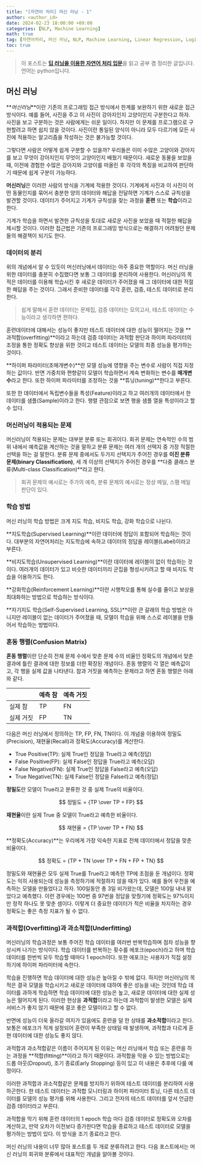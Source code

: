 ```yaml
---
title: "[자연어 처리] 머신 러닝 - 1"
author: <author_id>
date: 2024-02-23 18:00:00 +09:00
categories: [NLP, Machine Learning]
math: true
tag: [자연어처리, 머신 러닝, NLP, Machine Learning, Linear Regression, Logistic Regression, Softmax Regression, 선형 회귀, 로지스틱, 소프트맥스]
toc: true
---
```


> 이 포스트는 [**딥 러닝을 이용한 자연어 처리 입문**](https://wikidocs.net/book/2155)을 읽고 공부 겸 정리한 글입니다. 언어는 python입니다.

## **머신 러닝**

**_머신러닝_**이란 기존의 프로그래밍 접근 방식에서 한계를 보완하기 위한 새로운 접근 방식이다. 예를 들어, 사진을 주고 이 사진이 강아지인지 고양이인지 구분한다고 하자. 사진을 보고 구분하는 것은 사람에게는 쉬운 일이다. 하지만 이 문제를 프로그램으로 구현할려고 하면 쉽지 않을 것이다. 사진이란 통일된 양식이 아니라 모두 다르기에 모든 사진에 적용하는 알고리즘을 작성하는 것은 불가능할 것이다.

그렇다면 사람은 어떻게 쉽게 구분할 수 있을까? 우리들은 이미 수많은 고양이와 강아지를 보고 무엇이 강아지인지 무엇이 고양이인지 배웠기 때문이다. 새로운 동물을 보았을 때, 이전에 경험한 수많은 강아지와 고양이를 떠올린 후 각각의 특징을 비교하여 판단하기 때문에 쉽게 구분이 가능하다. 

**머신러닝**은 이러한 사람의 방식을 기계에 적용한 것이다. 기계에게 사진과 이 사진이 어떤 동물인지를 묶어서 충분한 양의 데이터와 해답을 전달하면 기계가 스스로 규칙성을 발견할 것이다. 데이터가 주어지고 기계가 규칙성을 찾는 과정을 **훈련** 또는 **학습**이라고 한다.

기계가 학습을 하면서 발견한 규칙성을 토대로 새로운 사진을 보았을 때 적절한 해답을 제시할 것이다. 이러한 접근법은 기존의 프로그래밍 방식으로는 해결하기 어려웠던 문제들의 해결책이 되기도 한다.

### 데이터의 분리

위의 개념에서 알 수 있듯이 머신러닝에서 데이터는 아주 중요한 역할이다. 머신 러닝을 위한 데이터를 충분히 수집했다면 보통 그 데이터를 분리하여 사용한다. 머신러닝의 목적은 데이터를 이용해 학습시킨 후 새로운 데이터가 주어졌을 때 그 데이터에 대한 적절한 해답을 주는 것이다. 그래서 준비한 데이터를 각각 훈련, 검증, 테스트 데이터로 분리한다.

> 쉽게 말해서 훈련 데이터는 문제집, 검증 데이터는 모의고사, 테스트 데이터는 수능이라고 생각하면 편하다.

훈련데이터에 대해서는 성능이 좋지만 테스트 데이터에 대한 성능이 떨어지는 것을 **과적합(overfitting)**이라고 하는데 검증 데이터는 과적합 판단과 하이퍼 파라미터의 조정을 통한 정확도 향상을 위한 것이고 테스트 데이터는 모델의 최종 성능을 평가하는 것이다.

 **하이퍼 파라미터(초매개변수)**란 모델 성능에 영향을 주는 변수로 사람이 직접 지정하는 값이다. 반면 가중치와 편향같이 모델이 학습하면서 계속 변화하는 변수를 **매개변수**라고 한다. 또한 하이퍼 파라미터를 조정하는 것을 **튜닝(tuning)**한다고 부른다.

또한 한 데이터에서 독립변수들을 특성(Feature)이라고 하고 여러개의 데이터에서 한 데이터를 샘플(Sample)이라고 한다. 행렬 관점으로 보면 행을 샘플 열을 특성이라고 할 수 있다.

### 머신러닝이 적용되는 문제

머신러닝이 적용되는 문제는 대부분 분류 또는 회귀이다. 회귀 문제는 연속적인 수의 범위 내에서 예측값을 계산하는 것을 말하고 분류 문제는 여러 개의 선택지 중 가장 적절한 선택을 하는 걸 말한다. 분류 문제 중에서도 두가지 선택지가 주어진 경우를 **이진 분류 문제(binary Classification)**, 세 개 이상의 선택지가 주어진 경우를 **다중 클래스 분류(Multi-class Classification)**라고 한다.

> 회귀 문제의 예시로는 주가의 예측, 분류 문제의 예시로는 정상 메일, 스팸 메일 판단이 있다.

### 학습 방법

머신 러닝의 학습 방법은 크게 지도 학습, 비지도 학습, 강화 학습으로 나뉜다.

**지도학습(Supervised Learning)**이란 데이터에 정답이 포함되어 학습하는 것이다. 대부분의 자연어처리는 지도학습에 속하고 데이터의 정답을 레이블(Label)이라고 부른다.

**비지도학습(Unsupervised Learning)**이란 데이터에 레이블이 없이 학습하는 것이다. 여러개의 데이터가 있고 비슷한 데이터끼리 군집을 형성시키려고 할 때 비지도 학습을 이용하기도 한다.

**강화학습(Reinforcement Learning)**이란 시행착오를 통해 실수를 줄이고 보상을 최대화하는 방법으로 학습하는 방식이다.

**자기지도 학습(Self-Supervised Learning, SSL)**이란 큰 갈래의 학습 방법은 아니지만 레이블이 없는 데이터가 주어졌을 때, 모델이 학습을 위해 스스로 레이블을 만들어서 학습하는 방법이다.

### 혼동 행렬(Confusion Matrix)

**혼동 행렬**이란 단순히 전체 문제 수에서 맞춘 문제 수의 비율인 정확도의 개념에서 맞춘 결과에 틀린 결과에 대한 정보를 더한 확장된 개념이다. 혼동 행렬의 각 열은 예측값이고, 각 행을 실제 값을 나타낸다. 참과 거짓을 예측하는 문제라고 하면 혼동 행렬은 아래와 같다.

|          | 예측 참 | 예측 거짓 |
|:---------|:--------|:---------|
| 실제 참   | TP     | FN       |
| 실제 거짓 | FP     | TN       |

다음은 머신 러닝에서 정의하는 TP, FP, FN, TN이다. 이 개념을 이용하여 정밀도(Precision),  재현율(Recall)과 정확도(Accuracy)를 계산한다.

- True Positive(TP): 실제 True인 정답을 True라고 예측(정답)
- False Positive(FP): 실제 False인 정답을 True라고 예측(오답)
- False Negative(FN): 실제 True인 정답을 False라고 예측(오답)
- True Negative(TN): 실제 False인 정답을 False라고 예측(정답)

**정밀도**란 모델이 True라고 분류한 것 중 실제 True의 비율이다.

$$  정밀도 = {TP \over TP + FP}  $$

**재현율**이란 실제 True 중 모델이 True라고 예측한 비율이다.

$$  재현율 = {TP \over TP + FN}  $$

**정확도(Accuracy)**는 우리에게 가장 익숙한 지표로 전체 데이터에서 정답을 맞춘 비율이다.

$$  정확도 = {TP + TN \over TP + FN + FP + TN}  $$

정밀도와 재현율은 모두 실제 True를 True라고 예측한 TP에 초점을 둔 개념이다. 정확도는 익히 사용되는데 성능을 측정하기에 적절하지 않을 때가 있다. 예를 들어 우천을 예측하는 모델을 만들었다고 하자. 100일동안 총 3일 비가왔는데, 모델은 100일 내내 맑았다고 예측했다. 이런 경우에는 100번 중 97번을 정답을 맞췄기에 정확도는 97%이지만 정작 하나도 못 맞춘 셈이다. 이렇게 더 중요한 데이터가 적은 비율을 차지하는 경우 정확도는 좋은 측정 지표가 될 수 없다.

### 과적합(Overfitting)과 과소적합(Underfitting)

머신러닝의 학습과정은 보통 주어진 학습 데이터를 여러번 반복학습하며 점차 성능을 향상시켜 나가는 방식이다. 학습 데이터를 반복하는 횟수를 에포크(epoch)라고 하며 학습 데이터를 한번씩 모두 학습할 때마다 1 epoch이다. 또한 에포크는 사용자가 직접 설정하기에 하이퍼 파라미터에 속한다.

학습을 진행하면 학습 데이터에 대한 성능은 높아질 수 밖에 없다. 하지만 머신러닝의 목적은 결국 모델을 학습시키고 새로운 데이터에 대하여 좋은 성능을 내는 것인데 학습 데이터를 과하게 학습하면 학습 데이터에 대한 성능은 높고, 새로운 데이터에 대한 실제 성능은 떨어지게 된다. 이러한 현상을 **과적합**이라고 하는데 과적합이 발생한 모델은 실제 서비스가 좋지 않기 때문에 결코 좋은 모델이라고 할 수 없다.

반면에 성능이 더욱 올라갈 여지가 있음에도 훈련을 덜 한 상태를 **과소적합**이라고 한다. 보통은 에포크가 적게 설정되어 훈련이 부족한 상태일 때 발생하며, 과적합과 다르게 훈현 데이터에 대한 성능도 좋지 않다.

과적합과 과소적합같은 이름이 주어지게 된 이유는 머신 러닝에서 학습 또는 훈련을 하는 과정을 **적합(fitting)**이라고 하기 때문이다. 과적합을 막을 수 있는 방법으로는 드롭 아웃(Dropout), 조기 종료(Early Stopping) 등이 있고 이 내용은 추후에 다룰 예정이다.

이러한 과적합과 과소적합같은 문제를 방지하기 위하여 테스트 데이터를 분리하여 사용하곤한다. 한 테스트 데이터는 과적합 모니터링과 하이퍼 파라미터 튜닝, 다른 테스트 데이터를 모델의 성능 평가를 위해 사용한다. 그리고 전자의 테스트 데이터를 앞서 언급한 검증 데이터라고 부른다.

과적합을 막기 위해 훈련 데이터의 1 epoch 학습 마다 검증 데이터로 정확도와 오차를 계산하고, 만약 오차가 이전보다 증가한다면 학습을 종료하고 테스트 데이터로 모델을 평가하는 방법이 있다. 이 방식을 조기 종료라고 한다.



머신 러닝의 내용이 너무 많아 포스트를 두 개로 분류하려고 한다. 다음 포스트에서는 머신 러닝의 회귀와 분류에서 대표적인 개념을 알아볼 것이다. 